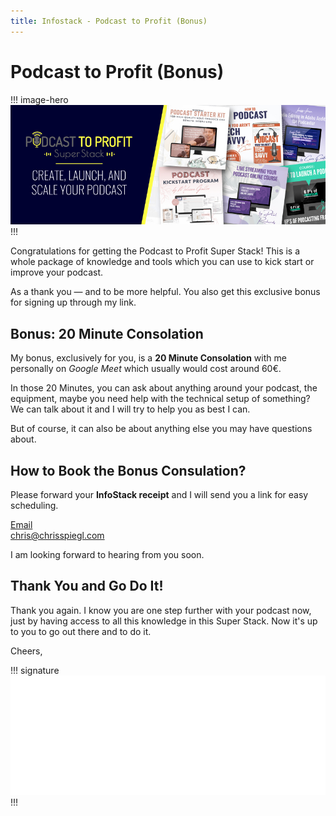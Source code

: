```yaml
---
title: Infostack - Podcast to Profit (Bonus)
---
```


# Podcast to Profit (Bonus)

!!! image-hero
![Chris Spiegl](/assets/images/other/infostack-podcast-to-profit-banner-2020-11-05.jpg)
!!!

Congratulations for getting the Podcast to Profit Super Stack! This is a whole package of knowledge and tools which you can use to kick start or improve your podcast.

As a thank you — and to be more helpful. You also get this exclusive bonus for signing up through my link.

## Bonus: 20 Minute Consolation

My bonus, exclusively for you, is a **20 Minute Consolation** with me personally on *Google Meet* which usually would cost around 60€.

In those 20 Minutes, you can ask about anything around your podcast, the equipment, maybe you need help with the technical setup of something? We can talk about it and I will try to help you as best I can.

But of course, it can also be about anything else you may have questions about.

## How to Book the Bonus Consulation?

Please forward your **InfoStack receipt** and I will send you a link for easy scheduling.

<div class="text-center padding-bottom">
    <a class="btn btn-block" href="mailto:chris@chrisspiegl.com?subject=InfoStack+Bonus">Email<br>chris@chrisspiegl.com</a>
</div>

I am looking forward to hearing from you soon.

## Thank You and Go Do It!

Thank you again. I know you are one step further with your podcast now, just by having access to all this knowledge in this Super Stack. Now it's up to you to go out there and to do it.

Cheers,

!!! signature
![Chris Spiegl](/assets/images/other/signature-public-white-small.png)
!!!
